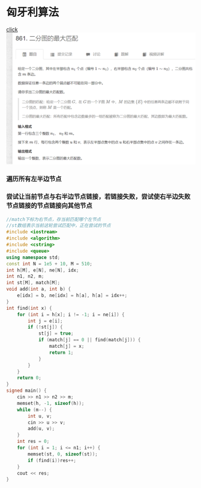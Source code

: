 # 匈牙利算法
[click](https://www.acwing.com/problem/content/863/)
![图 1](/images/b69c6ddc10e0442966837e05d6428e7d7d45cf2bcb5daf1566203660635d66cc.png)  
### 遍历所有左半边节点
### 尝试让当前节点与右半边节点链接，若链接失败，尝试使右半边失败节点链接的节点链接向其他节点


```cpp
//match下标为右节点，存当前匹配哪个左节点
//st数组表示当前这轮尝试匹配中，正在尝试的节点
#include <iostream>
#include <algorithm>
#include <cstring>
#include <queue>
using namespace std;
const int N = 1e5 + 10, M = 510;
int h[M], e[N], ne[N], idx;
int n1, n2, m;
int st[M], match[M];
void add(int a, int b) {
    e[idx] = b, ne[idx] = h[a], h[a] = idx++;
}
int find(int x) {
    for (int i = h[x]; i != -1; i = ne[i]) {
        int j = e[i];
        if (!st[j]) {
            st[j] = true;
            if (match[j] == 0 || find(match[j])) {
                match[j] = x;
                return 1;
            }
        }
    }
    return 0;
}
signed main() {
    cin >> n1 >> n2 >> m;
    memset(h, -1, sizeof(h));
    while (m--) {
        int u, v;
        cin >> u >> v;
        add(u, v);
    }
    int res = 0;
    for (int i = 1; i <= n1; i++) {
        memset(st, 0, sizeof(st));
        if (find(i))res++;
    }
    cout << res;
}

```